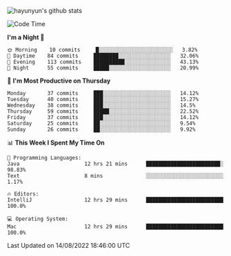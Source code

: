 
![hayunyun's github stats](https://github-readme-stats.vercel.app/api?username=hayunyun&show_icons=true)


<!--START_SECTION:waka-->
![Code Time](http://img.shields.io/badge/Code%20Time-350%20hrs%2012%20mins-blue)

**I'm a Night 🦉** 

```text
🌞 Morning    10 commits     █░░░░░░░░░░░░░░░░░░░░░░░░   3.82% 
🌆 Daytime    84 commits     ████████░░░░░░░░░░░░░░░░░   32.06% 
🌃 Evening    113 commits    ██████████░░░░░░░░░░░░░░░   43.13% 
🌙 Night      55 commits     █████░░░░░░░░░░░░░░░░░░░░   20.99%

```
📅 **I'm Most Productive on Thursday** 

```text
Monday       37 commits     ███░░░░░░░░░░░░░░░░░░░░░░   14.12% 
Tuesday      40 commits     ███░░░░░░░░░░░░░░░░░░░░░░   15.27% 
Wednesday    38 commits     ███░░░░░░░░░░░░░░░░░░░░░░   14.5% 
Thursday     59 commits     █████░░░░░░░░░░░░░░░░░░░░   22.52% 
Friday       37 commits     ███░░░░░░░░░░░░░░░░░░░░░░   14.12% 
Saturday     25 commits     ██░░░░░░░░░░░░░░░░░░░░░░░   9.54% 
Sunday       26 commits     ██░░░░░░░░░░░░░░░░░░░░░░░   9.92%

```


📊 **This Week I Spent My Time On** 

```text
💬 Programming Languages: 
Java                     12 hrs 21 mins      ████████████████████████░   98.83% 
Text                     8 mins              ░░░░░░░░░░░░░░░░░░░░░░░░░   1.17%

🔥 Editors: 
IntelliJ                 12 hrs 29 mins      █████████████████████████   100.0%

💻 Operating System: 
Mac                      12 hrs 29 mins      █████████████████████████   100.0%

```


 Last Updated on 14/08/2022 18:46:00 UTC
<!--END_SECTION:waka-->

<!--
**hayunyun/hayunyun** is a ✨ _special_ ✨ repository because its `README.md` (this file) appears on your GitHub profile.

Here are some ideas to get you started:

- 🔭 I’m currently working on ...
- 🌱 I’m currently learning ...
- 👯 I’m looking to collaborate on ...
- 🤔 I’m looking for help with ...
- 💬 Ask me about ...
- 📫 How to reach me: ...
- 😄 Pronouns: ...
- ⚡ Fun fact: ...
-->
